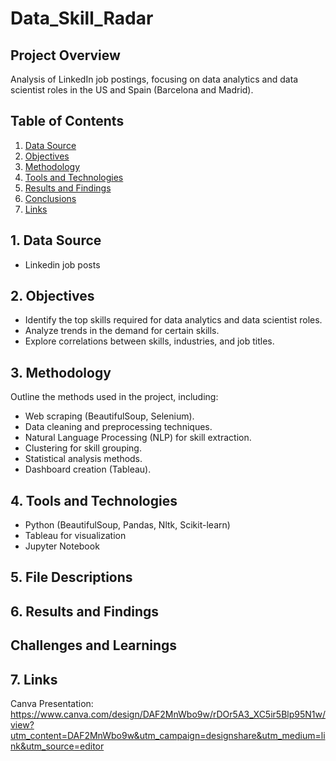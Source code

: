# Data_Skill_Radar

## Project Overview
Analysis of LinkedIn job postings, focusing on data analytics and data scientist roles in the US and Spain (Barcelona and Madrid).

## Table of Contents

1. [Data Source](#data-source)
2. [Objectives](#objectives)
3. [Methodology](#methodology)
4. [Tools and Technologies](#tools-and-technologies)
5. [Results and Findings](#results-and-findings)
6. [Conclusions](#conclusions)
7. [Links](#links)

## 1. Data Source

- Linkedin job posts

## 2. Objectives

- Identify the top skills required for data analytics and data scientist roles.
- Analyze trends in the demand for certain skills.
- Explore correlations between skills, industries, and job titles.

## 3. Methodology
Outline the methods used in the project, including:
- Web scraping (BeautifulSoup, Selenium).
- Data cleaning and preprocessing techniques.
- Natural Language Processing (NLP) for skill extraction.
- Clustering for skill grouping.
- Statistical analysis methods.
- Dashboard creation (Tableau).

## 4. Tools and Technologies

- Python (BeautifulSoup, Pandas, Nltk, Scikit-learn)
- Tableau for visualization
- Jupyter Notebook 

## 5. File Descriptions


## 6. Results and Findings


## Challenges and Learnings


## 7. Links

Canva Presentation: https://www.canva.com/design/DAF2MnWbo9w/rDOr5A3_XC5ir5Blp95N1w/view?utm_content=DAF2MnWbo9w&utm_campaign=designshare&utm_medium=link&utm_source=editor




